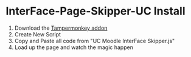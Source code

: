 # InterFace-Page-Skipper-UC Install
<ol>
  <li>Download the <a href="http://tampermonkey.net/index.php?ext=dhdg">Tampermonkey addon</a></li>

  <li>Create New Script</li>

  <li>Copy and Paste all code from "UC Moodle InterFace Skipper.js"</li>

  <li>Load up the page and watch the magic happen</li>
</ol>
